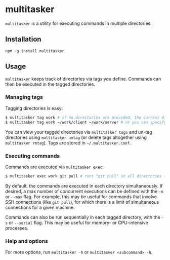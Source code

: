 # multitasker

`multitasker` is a utility for executing commands in multiple directories.

## Installation

`npm -g install multitasker`

## Usage

`multitasker` keeps track of directories via tags you define. Commands can then be executed in the tagged directories.

### Managing tags

Tagging directories is easy:

```bash
$ multitasker tag work # if no directories are provided, the current directory is used
$ multitasker tag work ~/work/client ~/work/server # or you can specify directories
```

You can view your tagged directories via `multitasker tags` and un-tag directories using `multitasker untag` (or delete tags altogether using `multitasker rmtag`). Tags are stored in `~/.multitasker.conf`.

### Executing commands

Commands are executed via `multitasker exec`:

```bash
$ multitasker exec work git pull # runs "git pull" in all directories tagged "work"
```

By default, the commands are executed in each directory simultaneously. If desired, a max number of concurrent executions can be defined with the `-m` or `--max` flag. For example, this may be useful for commands that involve SSH connections (like `git pull`), for which there is a limit of simultaneous connections for a given machine.

Commands can also be run sequentially in each tagged directory, with the `-s` or `--serial` flag. This may be useful for memory- or CPU-intensive processes.

### Help and options

For more options, run `multitasker -h` or `multitasker <subcommand> -h`.
